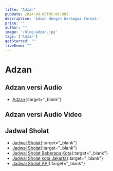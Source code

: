 ```yaml
---
title: "Adzan"
pubDate: 2024-09-05T05:00:00Z
description: 'Adzan dengan berbagai format.'
price: ""
author: ""
image: '/blog/adzan.jpg'
tags: ['Adzan']
getStarted: ""
liveDemo: ""
---
```


# Adzan

## Adzan versi Audio
- [Adzan](https://jadwalsholat.org/adzan/){:target="_blank"}

## Adzan versi Audio Video

## Jadwal Sholat
- [Jadwal Sholat](https://jadwalsholat.org/){:target="_blank"}
- [Jadwal Sholat](https://jadwalsholat.org/adzan/jadwal-sholat.php){:target="_blank"}
- [Jadwal Sholat Beberapa Kota](https://jadwalsholat.org/adzan/jadwal-sholat-kota.php){:target="_blank"}
- [Jadwal Sholat kota Jakarta](https://jadwalsholat.org/adzan/jadwal-sholat-kota.php?kota=Jakarta){:target="_blank"}
- [Jadwal Sholat API](https://aladhan.com/prayer-times-api){:target="_blank"}